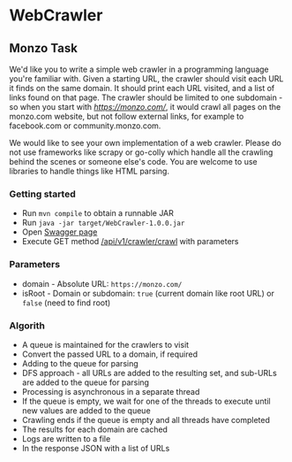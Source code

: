 # WebCrawler

## Monzo Task
We'd like you to write a simple web crawler in a programming language you're familiar with. Given a starting URL, the
crawler should visit each URL it finds on the same domain. It should print each URL visited, and a list of links found
on that page. The crawler should be limited to one subdomain - so when you start with *https://monzo.com/*, it would
crawl all pages on the monzo.com website, but not follow external links, for example to facebook.com or
community.monzo.com.

We would like to see your own implementation of a web crawler. Please do not use frameworks like scrapy or go-colly
which handle all the crawling behind the scenes or someone else's code. You are welcome to use libraries to handle
things like HTML parsing.

### Getting started
- Run `mvn compile` to obtain a runnable JAR
- Run `java -jar target/WebCrawler-1.0.0.jar`
- Open [Swagger page](http://localhost:8080/)
- Execute GET method [/api/v1/crawler/crawl](http://localhost:8080/swagger-ui/#/crawler-controller/crawlUsingGET) with parameters

### Parameters
- domain - Absolute URL: `https://monzo.com/`
- isRoot - Domain or subdomain: `true` (current domain like root URL) or `false` (need to find root)

### Algorith
- A queue is maintained for the crawlers to visit
- Convert the passed URL to a domain, if required
- Adding to the queue for parsing
- DFS approach - all URLs are added to the resulting set, and sub-URLs are added to the queue for parsing
- Processing is asynchronous in a separate thread
- If the queue is empty, we wait for one of the threads to execute until new values are added to the queue
- Crawling ends if the queue is empty and all threads have completed
- The results for each domain are cached
- Logs are written to a file
- In the response JSON with a list of URLs
